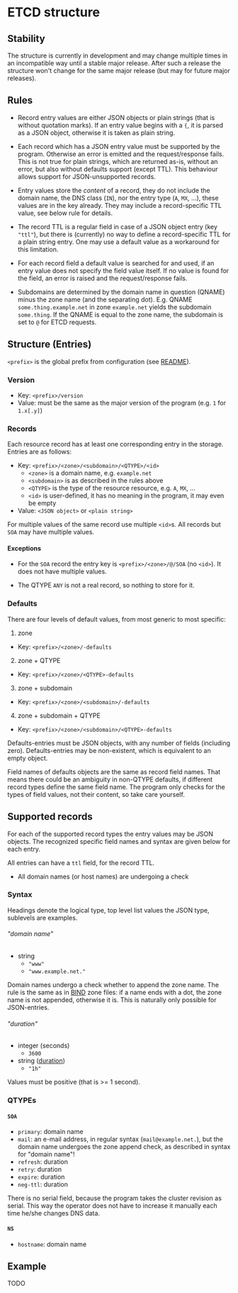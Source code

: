 # ETCD structure

## Stability

The structure is currently in development and may change multiple times in an incompatible
way until a stable major release. After such a release the structure won't change
for the same major release (but may for future major releases).

## Rules

* Record entry values are either JSON objects or plain strings (that is without
quotation marks). If an entry value begins with a `{`, it is parsed as a JSON object,
otherwise it is taken as plain string.

* Each record which has a JSON entry value must be supported by the program.
Otherwise an error is emitted and the request/response fails. This is not true for plain strings,
which are returned as-is, without an error, but also without defaults support (except TTL).
This behaviour allows support for JSON-unsupported records.

* Entry values store the *content* of a record, they do not include the domain name,
the DNS class (`IN`), nor the entry type (`A`, `MX`, &hellip;), these values are
in the key already. They may include a record-specific TTL value, see below rule for details.

* The record TTL is a regular field in case of a JSON object entry (key `"ttl"`), but there
is (currently) no way to define a record-specific TTL for a plain string entry.
One may use a default value as a workaround for this limitation.

* For each record field a default value is searched for and used, if an entry value
does not specify the field value itself. If no value is found for the field,
an error is raised and the request/response fails.

* Subdomains are determined by the domain name in question (QNAME) minus the zone name
(and the separating dot). E.g. QNAME `some.thing.example.net` in zone `example.net`
yields the subdomain `some.thing`.
If the QNAME is equal to the zone name, the subdomain is set to `@` for ETCD requests.

## Structure (Entries)

`<prefix>` is the global prefix from configuration (see [README](README.md)).

### Version

* Key: `<prefix>/version`
* Value: must be the same as the major version of the program (e.g. `1` for `1.x[.y]`)

### Records

Each resource record has at least one corresponding entry in the storage.
Entries are as follows:

* Key: `<prefix>/<zone>/<subdomain>/<QTYPE>/<id>`
  * `<zone>` is a domain name, e.g. `example.net`
  * `<subdomain>` is as described in the rules above
  * `<QTYPE>` is the type of the resource resource, e.g. `A`, `MX`, &hellip;
  * `<id>` is user-defined, it has no meaning in the program, it may even be empty
* Value: `<JSON object>` or `<plain string>`

For multiple values of the same record use multiple `<id>`s. All records
but `SOA` may have multiple values.

#### Exceptions

* For the `SOA` record the entry key is `<prefix>/<zone>/@/SOA` (no `<id>`).
It does not have multiple values.

* The QTYPE `ANY` is not a real record, so nothing to store for it.

### Defaults

There are four levels of default values, from most generic to most specific:

1. zone
  * Key: `<prefix>/<zone>/-defaults`
2. zone + QTYPE
  * Key: `<prefix>/<zone>/<QTYPE>-defaults`
3. zone + subdomain
  * Key: `<prefix>/<zone>/<subdomain>/-defaults`
4. zone + subdomain + QTYPE
  * Key: `<prefix>/<zone>/<subdomain>/<QTYPE>-defaults`

Defaults-entries must be JSON objects, with any number of fields (including zero).
Defaults-entries may be non-existent, which is equivalent to an empty object.

Field names of defaults objects are the same as record field names. That means there could
be an ambiguity in non-QTYPE defaults, if different record types define the same
field name. The program only checks for the types of field values, not their content,
so take care yourself.

## Supported records

For each of the supported record types the entry values may be JSON objects. The recognized
specific field names and syntax are given below for each entry.

All entries can have a `ttl` field, for the record TTL.

* All domain names (or host names) are undergoing a check

### Syntax

Headings denote the logical type, top level list values the JSON type, sublevels are examples.

###### "domain name"
* string
  * `"www"`
  * `"www.example.net."`

Domain names undergo a check whether to append the zone name.
The rule is the same as in [BIND][] zone files: if a name ends with a dot, the zone
name is not appended, otherwise it is. This is naturally only possible for JSON-entries.

###### "duration"
* integer (seconds)
  * `3600`
* string ([duration][tdur])
  * `"1h"`

Values must be positive (that is >= 1 second).

### QTYPEs

#### `SOA`

* `primary`: domain name
* `mail`: an e-mail address, in regular syntax (`mail@example.net.`), but the domain name undergoes the zone append check, as described in syntax for "domain name"!
* `refresh`: duration
* `retry`: duration
* `expire`: duration
* `neg-ttl`: duration

There is no serial field, because the program takes the cluster revision as serial.
This way the operator does not have to increase it manually each time he/she changes DNS data.

#### `NS`
* `hostname`: domain name



## Example

TODO

[bind]: https://www.isc.org/downloads/bind/
[tdur]: https://golang.org/pkg/time/#ParseDuration

